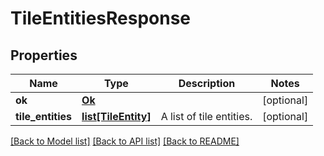 # TileEntitiesResponse

## Properties
Name | Type | Description | Notes
------------ | ------------- | ------------- | -------------
**ok** | [**Ok**](Ok.md) |  | [optional] 
**tile_entities** | [**list[TileEntity]**](TileEntity.md) | A list of tile entities. | [optional] 

[[Back to Model list]](../README.md#documentation-for-models) [[Back to API list]](../README.md#documentation-for-api-endpoints) [[Back to README]](../README.md)


